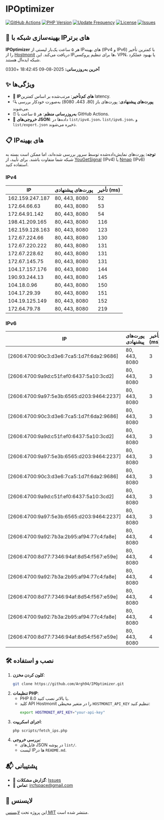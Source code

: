 # IPOptimizer

[![GitHub Actions](https://github.com/Argh94/IPOptimizer/workflows/IPOptimizer/badge.svg)](https://github.com/Argh94/IPOptimizer/actions)
[![PHP Version](https://img.shields.io/badge/PHP-8.0-blue)](https://www.php.net)
[![Update Frequency](https://img.shields.io/badge/Updates-Every%205%20Hours-green)](https://github.com/Argh94/IPOptimizer)
[![License](https://img.shields.io/badge/License-MIT-yellow)](https://opensource.org/licenses/MIT)
[![Issues](https://img.shields.io/github/issues/Argh94/IPOptimizer)](https://github.com/Argh94/IPOptimizer/issues)

## 🚀 بهینه‌سازی شبکه با IPهای برتر

**IPOptimizer** هر ۵ ساعت یک‌بار لیستی از IPهای بهینه (IPv4 و IPv6) با کمترین تأخیر را از [Hostmonit](https://hostmonit.com/) دریافت می‌کند. این IPها برای تنظیم پروکسی، VPN، یا بهبود عملکرد شبکه ایده‌آل هستند.

**آخرین به‌روزرسانی:** 2025-08-09 18:42:45 +0330

## ✨ ویژگی‌ها
- 📡 **IPهای کم‌تأخیر**: مرتب‌شده بر اساس کمترین latency.
- 🔍 **پورت‌های پیشنهادی**: پورت‌های باز (80، 443، 8080) به‌صورت خودکار بررسی می‌شوند.
- ⏰ **به‌روزرسانی منظم**: هر ۵ ساعت با GitHub Actions.
- 📄 **خروجی‌های JSON**: داده‌ها در `list/ipv4.json`، `list/ipv6.json`، و `list/export.json` ذخیره می‌شوند.

## 📋 IPهای بهینه

**توجه:** پورت‌های نمایش‌داده‌شده توسط سرور بررسی شده‌اند، اما ممکن است بسته به شبکه شما متفاوت باشند. برای تأیید، از [YouGetSignal](https://www.yougetsignal.com/tools/open-ports/) (IPv4) یا [Nmap](https://nmap.org/) (IPv6) استفاده کنید.

### IPv4
| IP | پورت‌های پیشنهادی | تأخیر (ms) |
|----|-------------------|------------|
| 162.159.247.187 | 80, 443, 8080 | 52 |
| 172.64.66.63 | 80, 443, 8080 | 53 |
| 172.64.91.142 | 80, 443, 8080 | 54 |
| 198.41.209.165 | 80, 443, 8080 | 116 |
| 162.159.128.163 | 80, 443, 8080 | 123 |
| 172.67.224.66 | 80, 443, 8080 | 130 |
| 172.67.220.222 | 80, 443, 8080 | 131 |
| 172.67.228.62 | 80, 443, 8080 | 131 |
| 172.67.145.75 | 80, 443, 8080 | 131 |
| 104.17.157.176 | 80, 443, 8080 | 144 |
| 190.93.244.13 | 80, 443, 8080 | 145 |
| 104.18.0.96 | 80, 443, 8080 | 150 |
| 104.17.29.39 | 80, 443, 8080 | 151 |
| 104.19.125.149 | 80, 443, 8080 | 152 |
| 172.64.79.78 | 80, 443, 8080 | 219 |

### IPv6
| IP | پورت‌های پیشنهادی | تأخیر (ms) |
|----|-------------------|------------|
| [2606:4700:90c3:d3e6:7ca5:1d7f:6da2:9686] | 80, 443, 8080 | 3 |
| [2606:4700:9a9d:c51f:ef0:6437:5a10:3cd2] | 80, 443, 8080 | 3 |
| [2606:4700:9a97:5e3b:6565:d203:9464:2237] | 80, 443, 8080 | 3 |
| [2606:4700:90c3:d3e6:7ca5:1d7f:6da2:9686] | 80, 443, 8080 | 3 |
| [2606:4700:9a9d:c51f:ef0:6437:5a10:3cd2] | 80, 443, 8080 | 3 |
| [2606:4700:9a97:5e3b:6565:d203:9464:2237] | 80, 443, 8080 | 3 |
| [2606:4700:90c3:d3e6:7ca5:1d7f:6da2:9686] | 80, 443, 8080 | 3 |
| [2606:4700:9a9d:c51f:ef0:6437:5a10:3cd2] | 80, 443, 8080 | 3 |
| [2606:4700:9a97:5e3b:6565:d203:9464:2237] | 80, 443, 8080 | 3 |
| [2606:4700:9a92:7b3a:2b95:af94:77c4:fa8e] | 80, 443, 8080 | 4 |
| [2606:4700:8d77:7346:94af:8d54:f567:e59e] | 80, 443, 8080 | 4 |
| [2606:4700:9a92:7b3a:2b95:af94:77c4:fa8e] | 80, 443, 8080 | 4 |
| [2606:4700:8d77:7346:94af:8d54:f567:e59e] | 80, 443, 8080 | 4 |
| [2606:4700:9a92:7b3a:2b95:af94:77c4:fa8e] | 80, 443, 8080 | 4 |
| [2606:4700:8d77:7346:94af:8d54:f567:e59e] | 80, 443, 8080 | 4 |

## 🛠️ نصب و استفاده
1. **کلون کردن مخزن**:
   ```bash
   git clone https://github.com/Argh94/IPOptimizer.git
   ```
2. **تنظیمات PHP**:
   - PHP 8.0 یا بالاتر نصب کنید.
   - کلید API Hostmonit را در متغیر محیطی `HOSTMONIT_API_KEY` تنظیم کنید:
     ```bash
     export HOSTMONIT_API_KEY="your-api-key"
     ```
3. **اجرای اسکریپت**:
   ```bash
   php scripts/fetch_ips.php
   ```
4. **بررسی خروجی**:
   - فایل‌های JSON در پوشه `list/`.
   - لیست IPها در `README.md`.

## 📬 پشتیبانی
- 🐛 **گزارش مشکلات**: [Issues](https://github.com/Argh94/IPOptimizer/issues)
- 📧 **تماس**: [ircfspace@gmail.com](mailto:ircfspace@gmail.com)

## 📄 لایسنس
این پروژه تحت [لایسنس MIT](https://github.com/Argh94/HandWave/blob/main/LICENCE) منتشر شده است.
